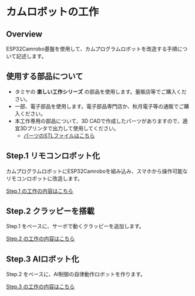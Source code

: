 # カムロボットの工作

## Overview

ESP32Camrobo基盤を使用して、カムプログラムロボットを改造する手順について記述します。  


## 使用する部品について

- タミヤの **楽しい工作シリーズ** の部品を使用します。量販店等でご購入ください。
- 一部、電子部品を使用します。電子部品専門店か、秋月電子等の通販でご購入ください。
- 本工作専用の部品について、3D CADで作成したパーツがありますので、適宜3Dプリンタで出力して使用してください。
    - [パーツのSTLファイルはこちら](../../3d_parts)


## Step.1 リモコンロボット化

カムプログラムロボットにESP32Camroboを組み込み、スマホから操作可能なリモコンロボットに改造します。  

[Step.1 の工作の内容はこちら](./step1.md)


## Step.2 クラッピーを搭載

Step.1 をベースに、サーボで動くクラッピーを追加します。  

[Step.2 の工作の内容はこちら](./step2.md)


## Step.3 AIロボット化

Step.2 をベースに、AI制御の自律動作ロボットを作ります。  

[Step.3 の工作の内容はこちら](./step3.md)

